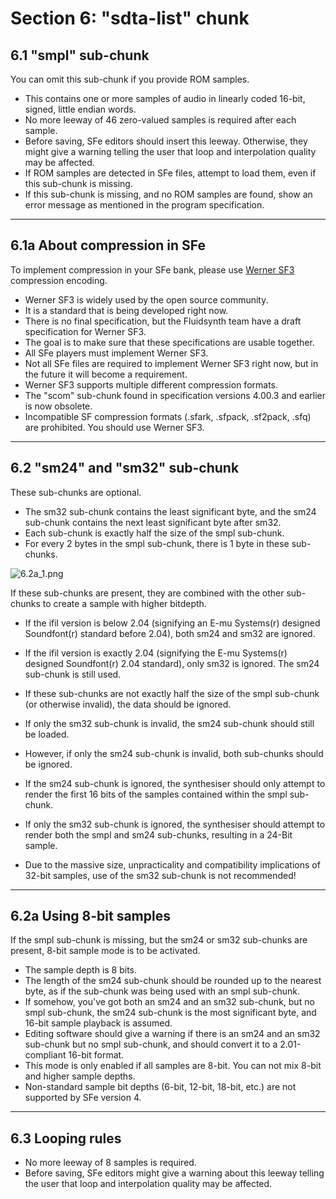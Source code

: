 # Section 6: "sdta-list" chunk

## 6.1 "smpl" sub-chunk

You can omit this sub-chunk if you provide ROM samples.

- This contains one or more samples of audio in linearly coded 16-bit, signed, little endian words.
- No more leeway of 46 zero-valued samples is required after each sample.
- Before saving, SFe editors should insert this leeway. Otherwise, they might give a warning telling the user that loop and interpolation quality may be affected.
- If ROM samples are detected in SFe files, attempt to load them, even if this sub-chunk is missing.
- If this sub-chunk is missing, and no ROM samples are found, show an error message as mentioned in the program specification.

* * *

## 6.1a About compression in SFe

To implement compression in your SFe bank, please use [Werner SF3](https://github.com/FluidSynth/fluidsynth/wiki/SoundFont3Format) compression encoding.

- Werner SF3 is widely used by the open source community.
- It is a standard that is being developed right now.
- There is no final specification, but the Fluidsynth team have a draft specification for Werner SF3.
- The goal is to make sure that these specifications are usable together.
- All SFe players must implement Werner SF3.
- Not all SFe files are required to implement Werner SF3 right now, but in the future it will become a requirement.
- Werner SF3 supports multiple different compression formats.
- The "scom" sub-chunk found in specification versions 4.00.3 and earlier is now obsolete.
- Incompatible SF compression formats (.sfark, .sfpack, .sf2pack, .sfq) are prohibited. You should use Werner SF3.

* * *

## 6.2 "sm24" and "sm32" sub-chunk

These sub-chunks are optional.

- The sm32 sub-chunk contains the least significant byte, and the sm24 sub-chunk contains the next least significant byte after sm32.
- Each sub-chunk is exactly half the size of the smpl sub-chunk.
- For every 2 bytes in the smpl sub-chunk, there is 1 byte in these sub-chunks.

![6.2a_1.png](../../../_resources/6.2a_1.png)

If these sub-chunks are present, they are combined with the other sub-chunks to create a sample with higher bitdepth.

- If the ifil version is below 2.04 (signifying an E-mu Systems(r) designed Soundfont(r) standard before 2.04), both sm24 and sm32 are ignored.
    
- If the ifil version is exactly 2.04 (signifying the E-mu Systems(r) designed Soundfont(r) 2.04 standard), only sm32 is ignored. The sm24 sub-chunk is still used.
    
- If these sub-chunks are not exactly half the size of the smpl sub-chunk (or otherwise invalid), the data should be ignored.
    
- If only the sm32 sub-chunk is invalid, the sm24 sub-chunk should still be loaded.
    
- However, if only the sm24 sub-chunk is invalid, both sub-chunks should be ignored.
    
- If the sm24 sub-chunk is ignored, the synthesiser should only attempt to render the first 16 bits of the samples contained within the smpl sub-chunk.
    
- If only the sm32 sub-chunk is ignored, the synthesiser should attempt to render both the smpl and sm24 sub-chunks, resulting in a 24-Bit sample.
    
- Due to the massive size, unpracticality and compatibility implications of 32-bit samples, use of the sm32 sub-chunk is not recommended! 
    

* * *

## 6.2a Using 8-bit samples

If the smpl sub-chunk is missing, but the sm24 or sm32 sub-chunks are present, 8-bit sample mode is to be activated.

- The sample depth is 8 bits.
- The length of the sm24 sub-chunk should be rounded up to the nearest byte, as if the sub-chunk was being used with an smpl sub-chunk.
- If somehow, you've got both an sm24 and an sm32 sub-chunk, but no smpl sub-chunk, the sm24 sub-chunk is the most significant byte, and 16-bit sample playback is assumed.
- Editing software should give a warning if there is an sm24 and an sm32 sub-chunk but no smpl sub-chunk, and should convert it to a 2.01-compliant 16-bit format.
- This mode is only enabled if all samples are 8-bit. You can not mix 8-bit and higher sample depths.
- Non-standard sample bit depths (6-bit, 12-bit, 18-bit, etc.) are not supported by SFe version 4.

* * *

## 6.3 Looping rules

- No more leeway of 8 samples is required.
- Before saving, SFe editors might give a warning about this leeway telling the user that loop and interpolation quality may be affected.